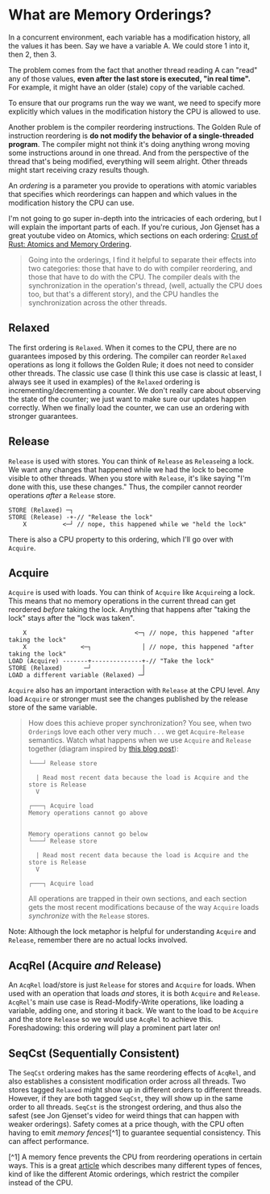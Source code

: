 # What are Memory Orderings?

In a concurrent environment, each variable has a modification history, all the
values it has been. Say we have a variable A. We could store 1 into it, then 2,
then 3.

The problem comes from the fact that another thread reading A can "read" any of
those values, **even after the last store is executed, "in real time".** For
example, it might have an older (stale) copy of the variable cached.

To ensure that our programs run the way we want, we need to specify more
explicitly which values in the modification history the CPU is allowed to use.

Another problem is the compiler reordering instructions. The Golden Rule of
instruction reordering is **do not modify the behavior of a single-threaded
program**. The compiler might not think it's doing anything wrong moving some
instructions around in one thread. And from the perspective of the thread that's
being modified, everything will seem alright. Other threads might start
receiving crazy results though.

An _ordering_ is a parameter you provide to operations with atomic variables
that specifies which reorderings can happen and which values in the modification
history the CPU can use.

I'm not going to go super in-depth into the intricacies of each ordering, but I
will explain the important parts of each. If you're curious, Jon Gjenset has a
great youtube video on Atomics, which sections on each ordering:
[Crust of Rust: Atomics and Memory Ordering](https://www.youtube.com/watch?v=rMGWeSjctlY).

> Going into the orderings, I find it helpful to separate their effects into two
> categories: those that have to do with compiler reordering, and those that
> have to do with the CPU. The compiler deals with the synchronization in the
> operation's thread, (well, actually the CPU does too, but that's a different
> story), and the CPU handles the synchronization across the other threads.

## Relaxed

The first ordering is `Relaxed`. When it comes to the CPU, there are no
guarantees imposed by this ordering. The compiler can reorder `Relaxed`
operations as long it follows the Golden Rule; it does not need to consider
other threads. The classic use case (I think this use case is classic at least,
I always see it used in examples) of the `Relaxed` ordering is
incrementing/decrementing a counter. We don't really care about observing the
state of the counter; we just want to make sure our updates happen correctly.
When we finally load the counter, we can use an ordering with stronger
guarantees.

## Release

`Release` is used with stores. You can think of `Release` as `Release`ing a
lock. We want any changes that happened while we had the lock to become visible
to other threads. When you store with `Release`, it's like saying "I'm done with
this, use these changes." Thus, the compiler cannot reorder operations _after_ a
`Release` store.

```
STORE (Relaxed) ─┐
STORE (Release) -+-// "Release the lock"
    X          <─┘ // nope, this happened while we "held the lock"
```

There is also a CPU property to this ordering, which I'll go over with
`Acquire`.

## Acquire

`Acquire` is used with loads. You can think of `Acquire` like `Acquire`ing a
lock. This means that no memory operations in the current thread can get
reordered _before_ taking the lock. Anything that happens after "taking the
lock" stays after the "lock was taken".

```
    X                              <─┐ // nope, this happened "after taking the lock"
    X               <─┐              │ // nope, this happened "after taking the lock"
LOAD (Acquire) -------+--------------+-// "Take the lock"
STORE (Relaxed)      ─┘              │
LOAD a different variable (Relaxed) ─┘
```

`Acquire` also has an important interaction with `Release` at the CPU level. Any
load `Acquire` or stronger must see the changes published by the release store
of the same variable.

> How does this achieve proper synchronization? You see, when two `Ordering`s
> love each other very much . . . we get `Acquire-Release` semantics. Watch what
> happens when we use `Acquire` and `Release` together (diagram inspired by
> [this blog post](https://preshing.com/20120913/acquire-and-release-semantics/)):
>
> <!-- prettier-ignore-start -->
>
> ```
> └───┘ Release store
>
>   | Read most recent data because the load is Acquire and the store is Release
>   V
>
> ┌───┐ Acquire load
> Memory operations cannot go above
>
>
> Memory operations cannot go below
> └───┘ Release store
>
>   | Read most recent data because the load is Acquire and the store is Release
>   V
>
> ┌───┐ Acquire load
> ```
>
> <!-- prettier-ignore-end -->
>
> All operations are trapped in their own sections, and each section gets the
> most recent modifications because of the way `Acquire` loads _synchronize_
> with the `Release` stores.

Note: Although the lock metaphor is helpful for understanding `Acquire` and
`Release`, remember there are no actual locks involved.

## AcqRel (Acquire _and_ Release)

An `AcqRel` load/store is just `Release` for stores and `Acquire` for loads.
When used with an operation that loads _and_ stores, it is both `Acquire` and
`Release`. `AcqRel`'s main use case is Read-Modify-Write operations, like
loading a variable, adding one, and storing it back. We want to the load to be
`Acquire` and the store `Release` so we would use `AcqRel` to achieve this.
Foreshadowing: this ordering will play a prominent part later on!

## SeqCst (Sequentially Consistent)

The `SeqCst` ordering makes has the same reordering effects of `AcqRel`, and
also establishes a consistent modification order across all threads. Two stores
tagged `Relaxed` might show up in different orders to different threads.
However, if they are both tagged `SeqCst`, they will show up in the same order
to all threads. `SeqCst` is the strongest ordering, and thus also the safest
(see Jon Gjenset's video for weird things that can happen with weaker
orderings). Safety comes at a price though, with the CPU often having to
emit _memory fences_[^1] to guarantee sequential consistency. This can affect
performance.

[^1] A memory fence prevents the CPU from reordering operations in certain ways.
This is a great
[article](https://preshing.com/20120710/memory-barriers-are-like-source-control-operations/)
which describes many different types of fences, kind of like the different
Atomic orderings, which restrict the compiler instead of the CPU.
